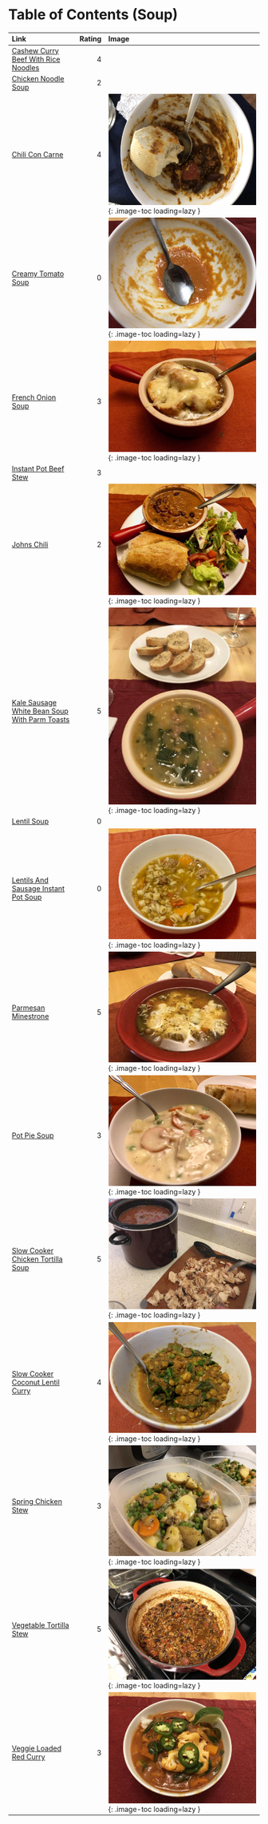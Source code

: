 # Table of Contents (Soup)

| Link                                                                                                |   Rating | Image                                                                                                                                   |
|:----------------------------------------------------------------------------------------------------|---------:|:----------------------------------------------------------------------------------------------------------------------------------------|
| [Cashew Curry Beef With Rice Noodles](./cashew_curry_beef_with_rice_noodles.md)                     |        4 | <!-- TODO: Capture image -->                                                                                                            |
| [Chicken Noodle Soup](./chicken_noodle_soup.md)                                                     |        2 | <!-- TODO: Capture image -->                                                                                                            |
| [Chili Con Carne](./chili_con_carne.md)                                                             |        4 | ![chili_con_carne.jpeg](./chili_con_carne.jpeg){: .image-toc loading=lazy }                                                             |
| [Creamy Tomato Soup](./creamy_tomato_soup.md)                                                       |        0 | ![creamy_tomato_soup.jpeg](./creamy_tomato_soup.jpeg){: .image-toc loading=lazy }                                                       |
| [French Onion Soup](./french_onion_soup.md)                                                         |        3 | ![french_onion_soup.jpeg](./french_onion_soup.jpeg){: .image-toc loading=lazy }                                                         |
| [Instant Pot Beef Stew](./instant_pot_beef_stew.md)                                                 |        3 | <!-- TODO: Capture image -->                                                                                                            |
| [Johns Chili](./johns_chili.md)                                                                     |        2 | ![johns_chili.jpeg](./johns_chili.jpeg){: .image-toc loading=lazy }                                                                     |
| [Kale Sausage White Bean Soup With Parm Toasts](./kale_sausage_white_bean_soup_with_parm_toasts.md) |        5 | ![kale_sausage_white_bean_soup_with_parm_toasts.jpeg](./kale_sausage_white_bean_soup_with_parm_toasts.jpeg){: .image-toc loading=lazy } |
| [Lentil Soup](./lentil_soup.md)                                                                     |        0 | <!-- TODO: Capture image -->                                                                                                            |
| [Lentils And Sausage Instant Pot Soup](./lentils_and_sausage_instant_pot_soup.md)                   |        0 | ![lentils_and_sausage_instant_pot_soup.jpeg](./lentils_and_sausage_instant_pot_soup.jpeg){: .image-toc loading=lazy }                   |
| [Parmesan Minestrone](./parmesan_minestrone.md)                                                     |        5 | ![parmesan_minestrone.jpeg](./parmesan_minestrone.jpeg){: .image-toc loading=lazy }                                                     |
| [Pot Pie Soup](./pot_pie_soup.md)                                                                   |        3 | ![pot_pie_soup.jpeg](./pot_pie_soup.jpeg){: .image-toc loading=lazy }                                                                   |
| [Slow Cooker Chicken Tortilla Soup](./slow_cooker_chicken_tortilla_soup.md)                         |        5 | ![slow_cooker_chicken_tortilla_soup.jpg](./slow_cooker_chicken_tortilla_soup.jpg){: .image-toc loading=lazy }                           |
| [Slow Cooker Coconut Lentil Curry](./slow_cooker_coconut_lentil_curry.md)                           |        4 | ![slow_cooker_coconut_lentil_curry.jpeg](./slow_cooker_coconut_lentil_curry.jpeg){: .image-toc loading=lazy }                           |
| [Spring Chicken Stew](./spring_chicken_stew.md)                                                     |        3 | ![spring_chicken_stew.jpeg](./spring_chicken_stew.jpeg){: .image-toc loading=lazy }                                                     |
| [Vegetable Tortilla Stew](./vegetable_tortilla_stew.md)                                             |        5 | ![vegetable_tortilla_stew.jpg](./vegetable_tortilla_stew.jpg){: .image-toc loading=lazy }                                               |
| [Veggie Loaded Red Curry](./veggie_loaded_red_curry.md)                                             |        3 | ![veggie_loaded_red_curry.jpeg](./veggie_loaded_red_curry.jpeg){: .image-toc loading=lazy }                                             |
